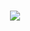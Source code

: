 

<h1 align="center">
  <img src="https://github.com/GidonAniz/coupon-system-front-react/blob/main/coupon_system_app_3.gif  width="250"">
</h1>
